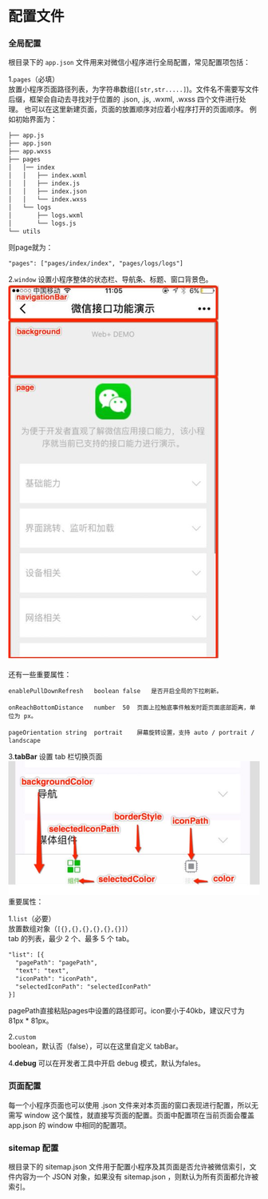 配置文件
===================

###  全局配置
根目录下的 `app.json` 文件用来对微信小程序进行全局配置，常见配置项包括：

1.`pages`（必填）	
放置小程序页面路径列表，为字符串数组(`[str,str.....]`)。文件名不需要写文件后缀，框架会自动去寻找对于位置的 .json, .js, .wxml, .wxss 四个文件进行处理。
也可以在这里新建页面，页面的放置顺序对应着小程序打开的页面顺序。
例如初始界面为：

    ├── app.js
    ├── app.json
    ├── app.wxss
    ├── pages
    │   │── index
    │   │   ├── index.wxml
    │   │   ├── index.js
    │   │   ├── index.json
    │   │   └── index.wxss
    │   └── logs
    │       ├── logs.wxml
    │       └── logs.js
    └── utils
则page就为：

    "pages": ["pages/index/index", "pages/logs/logs"]

2.`window`
设置小程序整体的状态栏、导航条、标题、窗口背景色。
![](./相关文件/2.1.JPG)

还有一些重要属性：

    enablePullDownRefresh	boolean	false	是否开启全局的下拉刷新。
    
    onReachBottomDistance	number	50	页面上拉触底事件触发时距页面底部距离，单位为 px。
    
    pageOrientation	string	portrait	屏幕旋转设置，支持 auto / portrait / landscape 


3.**tabBar**
设置 tab 栏切换页面
![](./相关文件/2.2.JPG)
重要属性：

1.`list`（必要）	
放置数组对象（`[{},{},{},{},{},{}]`）		
tab 的列表，最少 2 个、最多 5 个 tab。

    "list": [{
      "pagePath": "pagePath",
      "text": "text",
      "iconPath": "iconPath",
      "selectedIconPath": "selectedIconPath"
    }]
pagePath直接粘贴pages中设置的路径即可。icon要小于40kb，建议尺寸为 81px * 81px。

2.`custom`	
boolean，默认否（false），可以在这里自定义 tabBar。

4.**debug**
可以在开发者工具中开启 debug 模式，默认为fales。

###  页面配置
每一个小程序页面也可以使用 .json 文件来对本页面的窗口表现进行配置，所以无需写 window 这个属性，就直接写页面的配置。页面中配置项在当前页面会覆盖 app.json 的 window 中相同的配置项。

###  sitemap 配置
根目录下的 sitemap.json 文件用于配置小程序及其页面是否允许被微信索引，文件内容为一个 JSON 对象，如果没有 sitemap.json ，则默认为所有页面都允许被索引。